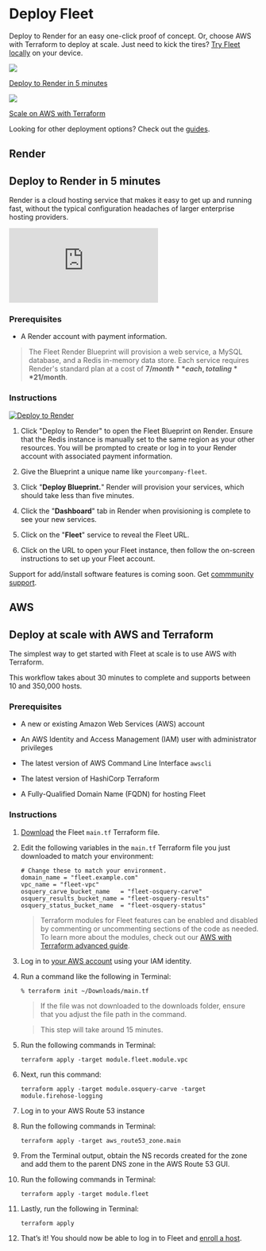 # Deploy Fleet

Deploy to Render for an easy one-click proof of concept. Or, choose AWS with Terraform to deploy at scale. Just need to kick the tires? [Try Fleet locally](https://fleetdm.com/try-fleet) on your device.

<div purpose="deploying-guide-buttons" class="d-flex flex-md-row flex-column">
    <a href="#render">
        <div>
            <img src="/images/docs/render-logo-147x80@2x.png">
            <p>Deploy to Render in 5 minutes</p>
        </div>
    </a>
    <a href="#aws">
        <div>
        <img src="/images/docs/aws-logo-133x80@2x.png">
        <p>Scale on AWS with Terraform</p>
        </div>
    </a>
</div>

Looking for other deployment options? Check out the [guides](https://fleetdm.com/guides).

<h2 class="d-none markdown-heading">Render</h2>
<h2 id="render">Deploy to Render in 5 minutes</h2>


Render is a cloud hosting service that makes it easy to get up and running fast, without the typical configuration headaches of larger enterprise hosting providers.

<div purpose="embedded-content">
   <iframe src="https://www.youtube.com/embed/hly0tAOqveA?rel=0" frameborder="0" allowfullscreen></iframe>
</div>

### Prerequisites

- A Render account with payment information.

>The Fleet Render Blueprint will provision a web service, a MySQL database, and a Redis in-memory data store. Each service requires Render's standard plan at a cost of **$7/month** each, totaling **$21/month**.


### Instructions

<div purpose="deploy-to-render-button">
    <a href="https://render.com/deploy?repo=https://github.com/fleetdm/fleet">
        <img src="https://render.com/images/deploy-to-render-button.svg" alt="Deploy to Render">
    </a>
</div>

1. Click "Deploy to Render" to open the Fleet Blueprint on Render. Ensure that the Redis instance is manually set to the same region as your other resources. You will be prompted to create or log in to your Render account with associated payment information.

2. Give the Blueprint a unique name like `yourcompany-fleet`.

3. Click "**Deploy Blueprint.**" Render will provision your services, which should take less than five minutes. 

4. Click the "**Dashboard**" tab in Render when provisioning is complete to see your new services. 

5. Click on the "**Fleet**" service to reveal the Fleet URL.

6. Click on the URL to open your Fleet instance, then follow the on-screen instructions to set up your Fleet account.

Support for add/install software features is coming soon. Get [commmunity support](https://chat.osquery.io/c/fleet).

<h2 class="d-none markdown-heading">AWS</h2>
<h2 id="aws">Deploy at scale with AWS and Terraform</h2>

The simplest way to get started with Fleet at scale is to use AWS with Terraform.

This workflow takes about 30 minutes to complete and supports between 10 and 350,000 hosts.

### Prerequisites

- A new or existing Amazon Web Services (AWS) account

- An AWS Identity and Access Management (IAM) user with administrator privileges

- The latest version of AWS Command Line Interface `awscli`

- The latest version of HashiCorp Terraform

- A Fully-Qualified Domain Name (FQDN) for hosting Fleet

### Instructions

1. [Download](https://github.com/fleetdm/fleet/blob/main/terraform/example/main.tf) the Fleet `main.tf` Terraform file.

2. Edit the following variables in the `main.tf` Terraform file you just downloaded to match your environment:
    
    ```
    # Change these to match your environment.
    domain_name = "fleet.example.com"
    vpc_name = "fleet-vpc"
    osquery_carve_bucket_name   = "fleet-osquery-carve"
    osquery_results_bucket_name = "fleet-osquery-results"
    osquery_status_bucket_name  = "fleet-osquery-status"
    ```

    > Terraform modules for Fleet features can be enabled and disabled by commenting or uncommenting sections of the code as needed. To learn more about the modules, check out our [AWS with Terraform advanced guide](https://fleetdm.com/docs/deploy/deploy-on-aws-with-terraform).

3. Log in to [your AWS account](https://aws.amazon.com/iam/) using your IAM identity.

4. Run a command like the following in Terminal:
    
    ```
    % terraform init ~/Downloads/main.tf
    ```

    > If the file was not downloaded to the downloads folder, ensure that you adjust the file path in the command.

    > This step will take around 15 minutes.

5. Run the following commands in Terminal:

    ```
    terraform apply -target module.fleet.module.vpc
    ```

6. Next, run this command:
    
    ```
    terraform apply -target module.osquery-carve -target module.firehose-logging
    ```

7. Log in to your AWS Route 53 instance

8. Run the following commands in Terminal:
    ```
    terraform apply -target aws_route53_zone.main
    ```

9. From the Terminal output, obtain the NS records created for the zone and add them to the parent DNS zone in the AWS Route 53 GUI.

10. Run the following commands in Terminal:
    
    ```
    terraform apply -target module.fleet
    ```

11. Lastly, run the following in Terminal:
    
    ```
    terraform apply
    ```

12. That’s it! You should now be able to log in to Fleet and [enroll a host](https://fleetdm.com/docs/using-fleet/enroll-hosts).

<meta name="pageOrderInSection" value="100">
<meta name="description" value="Learn how to easily deploy Fleet on Render or AWS with Terraform.">
